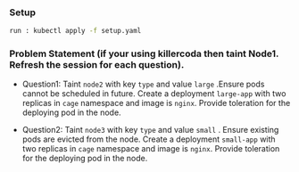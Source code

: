 ### Setup
```sh
run : kubectl apply -f setup.yaml
```
### Problem Statement (if your using killercoda then taint Node1. Refresh the session for each question).

- Question1: Taint ```node2``` with key ```type``` and value  ```large``` .Ensure pods cannot be scheduled in future. Create a deployment ```large-app``` with two replicas in ``` cage ``` namespace and image is ``` nginx ```. Provide toleration for the deploying pod in the node. 

- Question2: Taint ```node3``` with key ```type``` and value  ```small``` . Ensure existing pods are evicted from the node.  Create a deployment ```small-app``` with two replicas in ``` cage ``` namespace and  image is ``` nginx ```. Provide toleration for the deploying pod in the node. 
